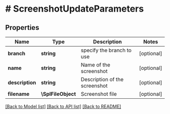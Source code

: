 # # ScreenshotUpdateParameters

## Properties

Name | Type | Description | Notes
------------ | ------------- | ------------- | -------------
**branch** | **string** | specify the branch to use | [optional] 
**name** | **string** | Name of the screenshot | [optional] 
**description** | **string** | Description of the screenshot | [optional] 
**filename** | **\SplFileObject** | Screenshot file | [optional] 

[[Back to Model list]](../../README.md#documentation-for-models) [[Back to API list]](../../README.md#documentation-for-api-endpoints) [[Back to README]](../../README.md)


